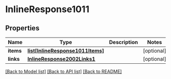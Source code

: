 # InlineResponse1011

## Properties
Name | Type | Description | Notes
------------ | ------------- | ------------- | -------------
**items** | [**list[InlineResponse1011Items]**](InlineResponse1011Items.md) |  | [optional] 
**links** | [**InlineResponse2002Links1**](InlineResponse2002Links1.md) |  | [optional] 

[[Back to Model list]](../README.md#documentation-for-models) [[Back to API list]](../README.md#documentation-for-api-endpoints) [[Back to README]](../README.md)


